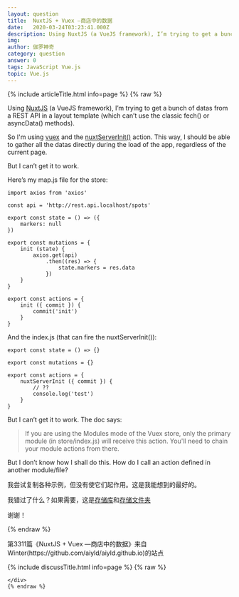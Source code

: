```yaml
---
layout: question
title:  NuxtJS + Vuex —商店中的数据
date:   2020-03-24T03:23:41.000Z
description: Using NuxtJS (a VueJS framework), I’m trying to get a bunch of datas from a R...
img: 
author: 伽罗神奇
category: question
answer: 0
tags: JavaScript Vue.js
topic: Vue.js
---
```

<div class="article-root">
  <div class="article">
    {% include articleTitle.html info=page %}
    {% raw %}
    <div class="article-content"><p>Using <a href="https://nuxtjs.org/" rel="nofollow noreferrer">NuxtJS</a> (a VueJS framework), I’m trying to get a bunch of datas from a REST API in a layout template (which can’t use the classic fech() or asyncData() methods).</p>

<p>So I'm using <a href="https://nuxtjs.org/guide/vuex-store" rel="nofollow noreferrer">vuex</a> and the <a href="https://nuxtjs.org/guide/vuex-store#the-nuxtserverinit-action" rel="nofollow noreferrer">nuxtServerInit()</a> action.
This way, I should be able to gather all the datas directly during the load of the app, regardless of the current page.</p>

<p>But I can’t get it to work.</p>

<p>Here’s my map.js file for the store:</p>

<p></p><div class="snippet" data-lang="js" data-hide="false" data-console="true" data-babel="false">
<div class="snippet-code">
<pre class="snippet-code-js lang-js prettyprint-override"><code>import axios from 'axios'<font></font>
<font></font>
const api = 'http://rest.api.localhost/spots'<font></font>
 <font></font>
export const state = () =&gt; ({<font></font>
	markers: null<font></font>
})<font></font>
<font></font>
export const mutations = {<font></font>
	init (state) {<font></font>
		axios.get(api)<font></font>
			.then((res) =&gt; {<font></font>
				state.markers = res.data<font></font>
			})<font></font>
	}<font></font>
}<font></font>
<font></font>
export const actions = {<font></font>
	init ({ commit }) {<font></font>
		commit('init')<font></font>
	}<font></font>
}</code></pre>
</div>
</div>
<p></p>

<p>And the index.js (that can fire the nuxtServerInit()):</p>

<p></p><div class="snippet" data-lang="js" data-hide="false" data-console="true" data-babel="false">
<div class="snippet-code">
<pre class="snippet-code-js lang-js prettyprint-override"><code>export const state = () =&gt; {}<font></font>
<font></font>
export const mutations = {}<font></font>
<font></font>
export const actions = {<font></font>
	nuxtServerInit ({ commit }) {<font></font>
		// ??<font></font>
		console.log('test')<font></font>
	}<font></font>
}</code></pre>
</div>
</div>
<p></p>

<p>But I can’t get it to work. The doc says:</p>

<blockquote>
  <p>If you are using the Modules mode of the Vuex store, only the primary module (in store/index.js) will receive this action. You'll need to chain your module actions from there.</p>
</blockquote>

<p>But I don’t know how I shall do this. How do I call an action defined in another module/file?</p>

<p><font style="vertical-align: inherit;"><font style="vertical-align: inherit;">我尝试复制各种示例，但没有使它们起作用。</font><font style="vertical-align: inherit;">这是我能想到的最好的。</font></font></p>

<p><font style="vertical-align: inherit;"><font style="vertical-align: inherit;">我错过了什么？</font><font style="vertical-align: inherit;">如果需要，这</font><font style="vertical-align: inherit;">是</font><a href="https://github.com/EmmanuelBeziat/parkourfinder/tree/master/store" rel="nofollow noreferrer"><font style="vertical-align: inherit;">存储</font></a></font><a href="https://github.com/EmmanuelBeziat/parkourfinder" rel="nofollow noreferrer"><font style="vertical-align: inherit;"><font style="vertical-align: inherit;">库</font></font></a><font style="vertical-align: inherit;"><font style="vertical-align: inherit;">和</font></font><a href="https://github.com/EmmanuelBeziat/parkourfinder/tree/master/store" rel="nofollow noreferrer"><font style="vertical-align: inherit;"><font style="vertical-align: inherit;">存储文件夹</font></font></a></p>

<p><font style="vertical-align: inherit;"><font style="vertical-align: inherit;">谢谢！</font></font></p></div>
    {% endraw %}
  </div>
  <p class="winter_mark">第3311篇《NuxtJS + Vuex —商店中的数据》来自Winter(https://github.com/aiyld/aiyld.github.io)的站点</p>
  <div class="discuss-wrapper">
    {% include discussTitle.html info=page %}
    {% raw %}
    <div class="discuss-list">
    
    </div>
    {% endraw %}
  </div>
<div>
